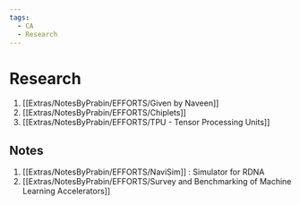 ```yaml
---
tags:
  - CA
  - Research
---
```


# Research

1. [[Extras/NotesByPrabin/EFFORTS/Given by Naveen]]  
2. [[Extras/NotesByPrabin/EFFORTS/Chiplets]]
3. [[Extras/NotesByPrabin/EFFORTS/TPU - Tensor Processing Units]]

## Notes

1. [[Extras/NotesByPrabin/EFFORTS/NaviSim]] : Simulator for RDNA
2. [[Extras/NotesByPrabin/EFFORTS/Survey and Benchmarking of Machine Learning Accelerators]]
